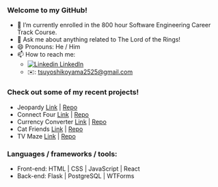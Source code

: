 ### Welcome to my GitHub!

- 🌱 I’m currently enrolled in the 800 hour Software Engineering Career Track Course.
- 💬 Ask me about anything related to The Lord of the Rings!
- 😄 Pronouns: He / Him
- 📫 How to reach me: 
  - [![Linkedin](https://i.stack.imgur.com/gVE0j.png) LinkedIn](https://www.linkedin.com/in/tsuyoshi-koyama-2018/)
  - ✉️: tsuyoshikoyama2525@gmail.com

### Check out some of my recent projects!
  - Jeopardy [Link](https://tsuyokoya.github.io/jeopardy/) | [Repo](https://github.com/tsuyokoya/jeopardy)
  - Connect Four [Link](https://tsuyokoya.github.io/connect-four/) | [Repo](https://github.com/tsuyokoya/connect-four)
  - Currency Converter [Link](http://tsuyokoya.pythonanywhere.com/) | [Repo](https://github.com/tsuyokoya/forex-converter)
  - Cat Friends [Link](https://tsuyokoya.github.io/cat-friends/) | [Repo](https://github.com/tsuyokoya/cat-friends)
  - TV Maze [Link](https://tsuyokoya.github.io/tv-maze/) | [Repo](https://github.com/tsuyokoya/tv-maze)

### Languages / frameworks / tools: 
  - Front-end: HTML | CSS | JavaScript | React
  - Back-end: Flask | PostgreSQL | WTForms
<!--   - Python
  - Node
  - Express
  - MongoDB/Mongoose
  - Git -->
